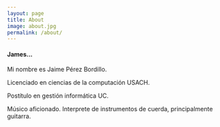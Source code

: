 ```yaml
---
layout: page
title: About
image: about.jpg
permalink: /about/
---
```


#### James...

Mi nombre es Jaime Pérez Bordillo. 

Licenciado en ciencias de la computación USACH.

Postítulo en gestión informática UC.

Músico aficionado. Interprete de instrumentos de cuerda, principalmente guitarra.